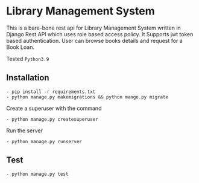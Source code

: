 # Library Management System
This is a bare-bone rest api for Library Management System written in Django Rest API which uses role based access policy.
It Supports jwt token based authentication. User can browse books details and request for a Book Loan.

Tested `Python3.9`

## Installation
`- pip install -r requirements.txt`\
`- python manage.py makemigrations && python mange.py migrate`

Create a superuser with the command

`- python manage.py createsuperuser`

Run the server

`- python manage.py runserver`

## Test
`- python manage.py test`